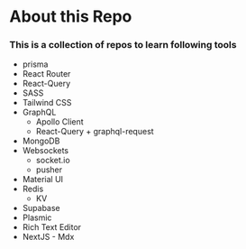 # About this Repo


### This is a collection of repos to learn following tools
- prisma
- React Router
- React-Query
- SASS
- Tailwind CSS
- GraphQL
    - Apollo Client
    - React-Query + graphql-request
- MongoDB
- Websockets
    - socket.io
    - pusher
- Material UI
- Redis
    - KV
- Supabase
 - Plasmic
- Rich Text Editor
- NextJS - Mdx